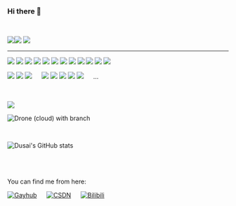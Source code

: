 ### Hi there 👋

<!--
**Sandman6z/Sandman6z** is a ✨ _special_ ✨ repository because its `README.md` (this file) appears on your GitHub profile.

Here are some ideas to get you started:

- 🔭 I’m currently working on ...
- 🌱 I’m currently learning ...
- 👯 I’m looking to collaborate on ...
- 🤔 I’m looking for help with ...
- 💬 Ask me about ...
- 📫 How to reach me: ...
- 😄 Pronouns: ...
- ⚡ Fun fact: ...
-->
<!-- https://shields.io/ -->
<br/>
<p>
  <img src="https://img.shields.io/badge/C-%E2%88%9A-yellowgreen" /><img src="https://img.shields.io/badge/QT-%E2%88%9A-yellowgreen" />
  <img height="" width="" src="https://img.shields.io/badge/python-3.11-orange?style=for-the-badge&logo=python&logoColor=orange" />
<br/></p>

---

<p dir="auto">
  <img src="https://img.shields.io/badge/AltiumDesigner-%E2%88%9A-lightgrey" />
  <img src="https://img.shields.io/badge/Keil-%E2%88%9A-lightgrey" />
  <img src="https://img.shields.io/badge/STM32Cubes'-%E2%88%9A-lightgrey" />
  <img src="https://img.shields.io/badge/51-%E2%88%9A-lightgrey" />
  <img src="https://img.shields.io/badge/Arduino-%E2%88%9A-lightgrey" />
  <img src="https://img.shields.io/badge/FPGA-%E2%88%9A-lightgrey" />
  <img src="https://img.shields.io/badge/PCB-%E2%88%9A-lightgrey" />
  <img src="https://img.shields.io/badge/PLC-%E2%88%9A-lightgrey" />
  <img src="https://img.shields.io/badge/RTOS-%E2%88%9A-lightgrey" />
  <img src="https://img.shields.io/badge/git-%E2%88%9A-lightgrey" />
  <img src="https://img.shields.io/badge/MATLAB-%E2%88%9A-lightgrey" />
  <img src="https://img.shields.io/badge/HTML-%E2%88%9A-lightgrey" />
<br></p>

<p>
  <img src="https://img.shields.io/badge/NAS-%E2%88%9A-red"/> <img src="https://img.shields.io/badge/3Dprint-%E2%88%9A-red" />
  <img src="https://img.shields.io/badge/EMCU-%E2%88%9A-red" />
  &emsp;
  <img src="https://img.shields.io/badge/Server-%E2%88%9A-red" />
  <img src="https://img.shields.io/badge/RAID-%E2%88%9A-red" />
  <img src="https://img.shields.io/badge/示波器-%E2%88%9A-red"/>
  <img src="https://img.shields.io/badge/万用表-%E2%88%9A-red"/>
  <img src="https://img.shields.io/badge/焊接-%E2%88%9A-red"/>
  &emsp;
  ...
</p>
  
<br/>
<br/>
<img src="https://img.shields.io/badge/UAV-Quadcopter-brightgreen?style=social&logo=appveyor" />


![Drone (cloud) with branch](https://img.shields.io/drone/build/Sandman6z/Pixhawk/2.4.8_v11)
<br/>

<br/>

![Dusai's GitHub stats](https://github-readme-stats.vercel.app/api?username=Sandman6z&show_icons=true&theme=radical)
<br/>
<br/>
<br/>

<p>
  <br>
    You can find me from here:
  <br/>
  
  [![Gayhub](https://img.shields.io/badge/Gayhub-......-Black)](https://github.com/Sandman6z)
  &emsp;
  [![CSDN](https://img.shields.io/badge/CSDN-Sandman6z-lightgrey)](https://blog.csdn.net/Sandman06?spm=1019.2139.3001.5343)
  &emsp;
  [![Bilibili](https://img.shields.io/badge/Bilibili-Sandman6z-Pink)](https://space.bilibili.com/120363860?spm_id_from=333.1007.0.0)
</p>
